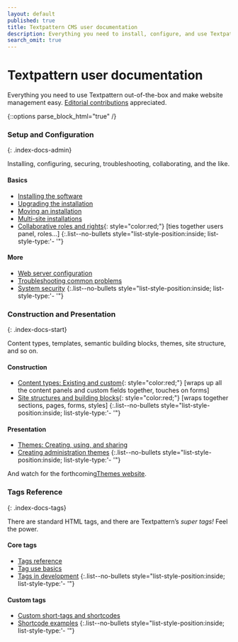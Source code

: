```yaml
---
layout: default
published: true
title: Textpattern CMS user documentation
description: Everything you need to install, configure, and use Textpattern out-of-the-box; build flexible and powerful websites; and make website management easy.
search_omit: true
---
```


# Textpattern user documentation

Everything you need to use Textpattern out-of-the-box and make website management easy. [Editorial contributions](https://github.com/textpattern/textpattern.github.io/blob/master/README.md) appreciated.

{::options parse_block_html="true" /}

<div class="layout-container index-docs">
<section class="layout-3col">

### Setup and Configuration
{: .index-docs-admin}

Installing, configuring, securing, troubleshooting, collaborating, and the like.

<section>

#### Basics

* [Installing the software](/setup/installing-the-software)
* [Upgrading the installation](/setup/upgrading-the-installation)
* [Moving an installation](/setup/moving-an-installation)
* [Multi-site installations](/setup/multi-site-installations)
* [Collaborative roles and rights](/setup/collaborative-roles-and-rights){: style="color:red;"} [ties together users panel, roles…]
{:.list--no-bullets style="list-style-position:inside; list-style-type:'- '"}

</section>
<section>

#### More

* [Web server configuration](/setup/configuring-a-web-server-for-textpattern)
* [Troubleshooting common problems](/setup/troubleshooting-common-problems)
* [System security](/setup/system-security)
{:.list--no-bullets style="list-style-position:inside; list-style-type:'- '"}

</section>

</section>
<section class="layout-3col">

### Construction and Presentation
{: .index-docs-start}

Content types, templates, semantic building blocks, themes, site structure, and so on.

<section>

#### Construction

* [Content types: Existing and custom](/build/content-types-existing-and-custom){: style="color:red;"} [wraps up all the content panels and custom fields together, touches on forms]
* [Site structures and building blocks](/build/site-structures-and-building-blocks){: style="color:red;"} [wraps together sections, pages, forms, styles]
{:.list--no-bullets style="list-style-position:inside; list-style-type:'- '"}

</section>
<section>

#### Presentation

* [Themes: Creating, using, and sharing](/build/themes-creating-using-and-sharing)
* [Creating administration themes](/build/creating-administration-themes)
{:.list--no-bullets style="list-style-position:inside; list-style-type:'- '"}

And watch for the forthcoming[Themes website](https://github.com/textpattern/textpattern-themes-website).

</section>

</section>
<section class="layout-3col">

### Tags Reference
{: .index-docs-tags}

There are standard HTML tags, and there are Textpattern’s *super tags!* Feel the power. 

<section>

#### Core tags

* [Tags reference](/tags/)
* [Tag use basics](/tags/tag-basics/)
* [Tags in development](/tags/tags-in-development)
{:.list--no-bullets style="list-style-position:inside; list-style-type:'- '"}

</section>
<section>

#### Custom tags

* [Custom short-tags and shortcodes](/tags/shortcodes/custom-short-tags-and-shortcodes)
* [Shortcode examples](/tags/shortcodes/)
{:.list--no-bullets style="list-style-position:inside; list-style-type:'- '"}

</section>

</section>
</div>

